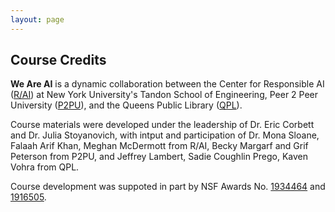 ```yaml
---
layout: page
---
```


## Course Credits

**We Are AI**  is a dynamic collaboration between the Center for Responsible AI ([R/AI](http://airesponsibly.com/)) at New York University's Tandon School of Engineering, Peer 2 Peer University ([P2PU](https://www.p2pu.org/en/)), and the Queens Public Library ([QPL](https://learningcircles.p2pu.org/en/signup/online-1699/)).
<p>
  
Course materials were developed under the leadership of Dr. Eric Corbett and Dr. Julia Stoyanovich, with intput and participation of Dr. Mona Sloane, Falaah Arif Khan, Meghan McDermott from R/AI, Becky Margarf and Grif Peterson from P2PU, and Jeffrey Lambert, Sadie Coughlin Prego, Kaven Vohra from QPL.
<p>
  
Course development was suppoted in part by NSF Awards No. <a href="https://www.nsf.gov/awardsearch/showAward?AWD_ID=1934464">1934464</a> and <a href="https://www.nsf.gov/awardsearch/showAward?AWD_ID=1916505">1916505</a>.
